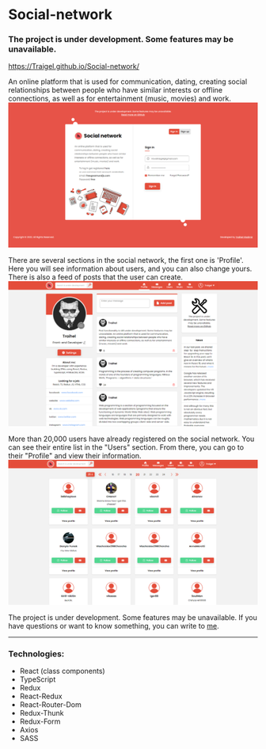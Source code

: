 # Social-network

### The project is under development. Some features may be unavailable.

https://Traigel.github.io/Social-network/

An online platform that is used for communication, dating, creating social relationships between people who have similar
interests or offline connections, as well as for entertainment (music, movies) and work.
![](src/assets/images/login.png)

There are several sections in the social network, the first one is 'Profile'. Here you will see information about users,
and you can also change yours. There is also a feed of posts that the user can create.
![](src/assets/images/profile.png)

More than 20,000 users have already registered on the social network. You can see their entire list in the "Users"
section. From there, you can go to their "Profile" and view their information.
![](src/assets/images/users.png)

The project is under development. Some features may be unavailable.
If you have questions or want to know something, you can write to [me](https://www.linkedin.com/in/vladimir-traihel/).

---

### Technologies:

- React (class components)
- TypeScript
- Redux
- React-Redux
- React-Router-Dom
- Redux-Thunk
- Redux-Form
- Axios
- SASS
